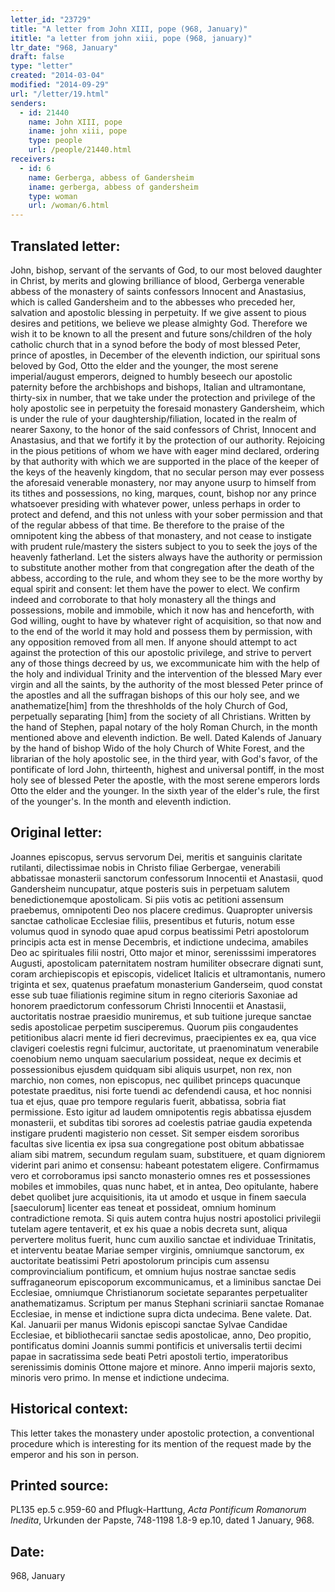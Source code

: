 ```yaml
---
letter_id: "23729"
title: "A letter from John XIII, pope (968, January)"
ititle: "a letter from john xiii, pope (968, january)"
ltr_date: "968, January"
draft: false
type: "letter"
created: "2014-03-04"
modified: "2014-09-29"
url: "/letter/19.html"
senders:
  - id: 21440
    name: John XIII, pope
    iname: john xiii, pope
    type: people
    url: /people/21440.html
receivers:
  - id: 6
    name: Gerberga, abbess of Gandersheim
    iname: gerberga, abbess of gandersheim
    type: woman
    url: /woman/6.html
---
```

<h2> Translated letter:</h2>John, bishop, servant of the servants of God, to our most beloved daughter in Christ, by merits and glowing brilliance of blood, Gerberga venerable abbess of the monastery of saints confessors Innocent and Anastasius, which is called Gandersheim and to the abbesses who preceded her, salvation and apostolic blessing in perpetuity.
If we give assent to pious desires and petitions, we believe we please almighty God.  Therefore we wish it to be known to all the present and future sons/children of the holy catholic church that in a synod before the body of most blessed Peter, prince of apostles, in December of the eleventh indiction, our spiritual sons beloved by God, Otto the elder and the younger, the most serene imperial/august emperors, deigned to humbly beseech our apostolic paternity before the archbishops and bishops, Italian and ultramontane, thirty-six in number, that we take under the protection and privilege of the holy apostolic see in perpetuity the foresaid monastery Gandersheim, which is under the rule of your daughtership/filiation, located in the realm of nearer Saxony, to the honor of the said confessors of Christ, Innocent and Anastasius, and that we fortify it by the protection of our authority.
Rejoicing in the pious petitions of whom we have with eager mind declared, ordering by that authority with which we are supported in the place of the keeper of the keys of the heavenly kingdom, that no secular person may ever possess the aforesaid venerable monastery, nor may anyone usurp to himself from its tithes and possessions, no king, marques, count, bishop nor any prince whatsoever presiding with whatever power, unless perhaps in order to protect and defend, and this not unless with your sober permission and that of the regular abbess of that time.  Be therefore to the praise of the omnipotent king the abbess of that monastery, and not cease to instigate with prudent rule/mastery the sisters subject to you to seek the joys of the heavenly fatherland.  Let the sisters always have the authority or permission to substitute another mother from that congregation after the death of the abbess, according to the rule, and whom they see to be the more worthy by equal spirit and consent:  let them have the power to elect.
We confirm indeed and corroborate to that holy monastery all the things and possessions, mobile and immobile, which it now has and henceforth, with God willing, ought to have by whatever right of acquisition, so that now and to the end of the world it may hold and possess them by permission, with any opposition removed from all men.  If anyone should attempt to act against the protection of this our apostolic privilege, and strive to pervert any of those things decreed by us, we excommunicate him with the help of the holy and individual Trinity and the intervention of the blessed Mary ever virgin and all the saints, by the authority of the most blessed Peter prince of the apostles and all the suffragan bishops of this our holy see, and we anathematize[him] from the threshholds of the holy Church of God, perpetually separating [him] from the society of all Christians.
Written by the hand of Stephen, papal notary of the holy Roman Church, in the month mentioned above and eleventh indiction.  Be well.
Dated Kalends of January by the hand of bishop Wido of the holy Church of White Forest, and the librarian of the holy apostolic see, in the third year, with God's favor, of the pontificate of lord John, thirteenth, highest and universal pontiff, in the most holy see of blessed Peter the apostle, with the most serene emperors lords Otto the elder and the younger.  In the sixth year of the elder's rule, the first of the younger's.  In the month and eleventh indiction.
<h2 class="mt-4"> Original letter:</h2>Joannes episcopus, servus servorum Dei, meritis et sanguinis claritate rutilanti, dilectissimae nobis in Christo filiae Gerbergae, venerabili abbatissae monasterii sanctorum confessorum Innocentii et Anastasii, quod Gandersheim nuncupatur, atque posteris suis in perpetuam salutem benedictionemque apostolicam.
Si piis votis ac petitioni assensum praebemus, omnipotenti Deo nos placere credimus. Quapropter universis sanctae catholicae Ecclesiae filiis, presentibus et futuris, notum esse volumus quod in synodo quae apud corpus beatissimi Petri apostolorum principis acta est in mense Decembris, et indictione undecima, amabiles Deo ac spirituales filii nostri, Otto major et minor, serenisssimi imperatores Augusti, apostolicam paternitatem nostram humiliter obsecrare dignati sunt, coram archiepiscopis et episcopis, videlicet Italicis et ultramontanis, numero triginta et sex, quatenus praefatum monasterium Ganderseim, quod constat esse sub tuae filiationis regimine situm in regno citerioris Saxoniae ad honorem praedictorum confessorum Christi Innocentii et Anastasii, auctoritatis nostrae praesidio muniremus, et sub tuitione jureque sanctae sedis apostolicae perpetim susciperemus. Quorum piis congaudentes petitionibus alacri mente id fieri decrevimus, praecipientes ex ea, qua vice clavigeri coelestis regni fulcimur, auctoritate, ut praenominatum venerabile coenobium nemo unquam saecularium possideat, neque ex decimis et possessionibus ejusdem quidquam sibi aliquis usurpet, non rex, non marchio, non comes, non episcopus, nec quilibet princeps quacunque potestate praeditus, nisi forte tuendi ac defendendi causa, et hoc nonnisi tua et ejus, quae pro tempore regularis fuerit, abbatissa, sobria fiat permissione. Esto igitur ad laudem omnipotentis regis abbatissa ejusdem monasterii, et subditas tibi sorores ad coelestis patriae gaudia expetenda instigare prudenti magisterio non cesset. Sit semper eisdem sororibus facultas sive licentia ex ipsa sua congregatione post obitum abbatissae aliam sibi matrem, secundum regulam suam, substituere, et quam digniorem viderint pari animo et consensu: habeant potestatem eligere. Confirmamus vero et corroboramus ipsi sancto monasterio omnes res et possessiones mobiles et immobiles, quas nunc habet, et in antea, Deo opitulante, habere debet quolibet jure acquisitionis, ita ut amodo et usque in finem saecula [saeculorum] licenter eas teneat et possideat, omnium hominum contradictione remota. Si quis autem contra hujus nostri apostolici privilegii tutelam agere tentaverit, et ex his quae a nobis decreta sunt, aliqua pervertere molitus fuerit, hunc cum auxilio sanctae et individuae Trinitatis, et interventu beatae Mariae semper virginis, omniumque sanctorum, ex auctoritate beatissimi Petri apostolorum principis cum assensu comprovincialium pontificum, et omnium hujus nostrae sanctae sedis suffraganeorum episcoporum excommunicamus, et a liminibus sanctae Dei Ecclesiae, omniumque Christianorum societate separantes perpetualiter anathematizamus.
Scriptum per manus Stephani scriniarii sanctae Romanae Ecclesiae, in mense et indictione supra dicta undecima. Bene valete. Dat. Kal. Januarii per manus Widonis episcopi sanctae Sylvae Candidae Ecclesiae, et bibliothecarii sanctae sedis apostolicae, anno, Deo propitio, pontificatus domini Joannis summi pontificis et universalis tertii decimi papae in sacratissima sede beati Petri apostoli tertio, imperatoribus serenissimis dominis Ottone majore et minore. Anno imperii majoris sexto, minoris vero primo. In mense et indictione undecima.
<h2 class="mt-4"> Historical context:</h2>This letter takes the monastery under apostolic protection, a conventional procedure which is interesting for its mention of the request made by the emperor and his son in person.
<h2 class="mt-4"> Printed source:</h2><p>PL135 ep.5 c.959-60 and Pflugk-Harttung, <em>Acta Pontificum Romanorum Inedita</em>, Urkunden der Papste, 748-1198 1.8-9 ep.10, dated 1 January, 968.</p><h2 class="mt-4"> Date:</h2>968, January